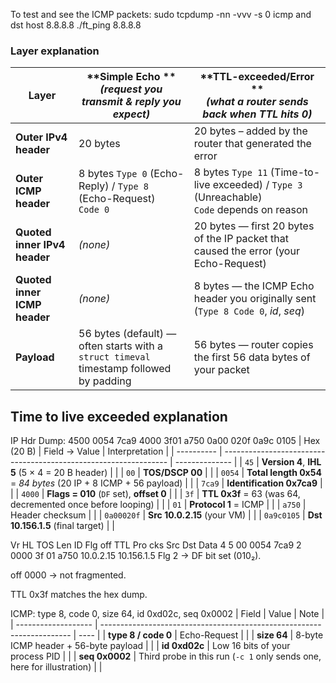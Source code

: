 To test and see the ICMP packets:
	sudo tcpdump -nn -vvv -s 0 icmp and dst host 8.8.8.8
	./ft_ping 8.8.8.8


### Layer explanation
| Layer                        | \*\*Simple Echo \*\*<br>*(request you transmit & reply you expect)*                     | \*\*TTL-exceeded/Error \*\*<br>*(what a router sends back when TTL hits 0)*                      |
| ---------------------------- | --------------------------------------------------------------------------------------- | ------------------------------------------------------------------------------------------------ |
| **Outer IPv4 header**        | 20 bytes                                                                                | 20 bytes – added by the router that generated the error                                          |
| **Outer ICMP header**        | 8 bytes   `Type 0` (Echo-Reply) / `Type 8` (Echo-Request)<br>`Code 0`                   | 8 bytes   `Type 11` (Time-to-live exceeded) / `Type 3` (Unreachable)<br>`Code` depends on reason |
| **Quoted inner IPv4 header** | *(none)*                                                                                | 20 bytes — first 20 bytes of the IP packet that caused the error (your Echo-Request)             |
| **Quoted inner ICMP header** | *(none)*                                                                                | 8 bytes — the ICMP Echo header you originally sent (`Type 8 Code 0`, *id*, *seq*)                |
| **Payload**                  | 56 bytes (default) — often starts with a `struct timeval` timestamp followed by padding | 56 bytes — router copies the first 56 data bytes of your packet                                  |


## Time to live exceeded explanation

IP Hdr Dump:
 4500 0054 7ca9 4000 3f01 a750 0a00 020f 0a9c 0105
| Hex (20 B) | Field → Value                                                    | Interpretation |
| ---------- | ---------------------------------------------------------------- | -------------- |
| `45`       | **Version 4**, **IHL 5** (5 × 4 = 20 B header)                   |                |
| `00`       | **TOS/DSCP 00**                                                  |                |
| `0054`     | **Total length 0x54** = *84 bytes* (20 IP + 8 ICMP + 56 payload) |                |
| `7ca9`     | **Identification 0x7ca9**                                        |                |
| `4000`     | **Flags = 010** (`DF` set), **offset 0**                         |                |
| `3f`       | **TTL 0x3f** = 63 (was 64, decremented once before looping)      |                |
| `01`       | **Protocol 1** = ICMP                                            |                |
| `a750`     | Header checksum                                                  |                |
| `0a00020f` | **Src 10.0.2.15** (your VM)                                      |                |
| `0a9c0105` | **Dst 10.156.1.5** (final target)                                |                |

Vr HL TOS  Len   ID Flg  off TTL Pro  cks      Src      Dst     Data
 4  5  00 0054 7ca9   2 0000  3f  01 a750 10.0.2.15  10.156.1.5
Flg 2 → DF bit set (010₂).

off 0000 → not fragmented.

TTL 0x3f matches the hex dump.


ICMP: type 8, code 0, size 64, id 0xd02c, seq 0x0002
| Field               | Value                                                                  | Note |
| ------------------- | ---------------------------------------------------------------------- | ---- |
| **type 8 / code 0** | Echo-Request                                                           |      |
| **size 64**         | 8-byte ICMP header + 56-byte payload                                   |      |
| **id 0xd02c**       | Low 16 bits of your process PID                                        |      |
| **seq 0x0002**      | Third probe in this run (`-c 1` only sends one, here for illustration) |      |
